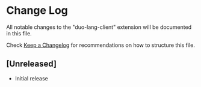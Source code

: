 # Change Log

All notable changes to the "duo-lang-client" extension will be documented in this file.

Check [Keep a Changelog](http://keepachangelog.com/) for recommendations on how to structure this file.

## [Unreleased]

- Initial release